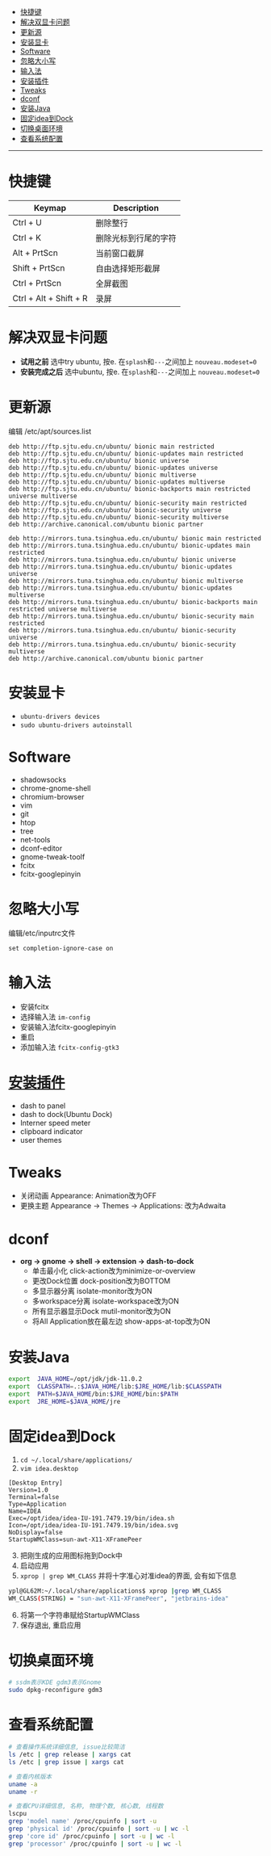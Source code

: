 - [快捷键](#快捷键)
- [解决双显卡问题](#解决双显卡问题)
- [更新源](#更新源)
- [安装显卡](#安装显卡)
- [Software](#software)
- [忽略大小写](#忽略大小写)
- [输入法](#输入法)
- [安装插件](#安装插件)
- [Tweaks](#tweaks)
- [dconf](#dconf)
- [安装Java](#安装java)
- [固定idea到Dock](#固定idea到dock)
- [切换桌面环境](#切换桌面环境)
- [查看系统配置](#查看系统配置)


**********************************************************************************************



# 快捷键
Keymap                 | Description
---------------------- | -----------
Ctrl + U               | 删除整行
Ctrl + K               | 删除光标到行尾的字符
Alt + PrtScn           | 当前窗口截屏
Shift + PrtScn         | 自由选择矩形截屏
Ctrl + PrtScn          | 全屏截图
Ctrl + Alt + Shift + R | 录屏

# 解决双显卡问题
* **试用之前** 选中try ubuntu, 按e. 在`splash`和`---`之间加上 `nouveau.modeset=0`
* **安装完成之后** 选中ubuntu, 按e. 在`splash`和`---`之间加上 `nouveau.modeset=0`

# 更新源
编辑 /etc/apt/sources.list

```
deb http://ftp.sjtu.edu.cn/ubuntu/ bionic main restricted
deb http://ftp.sjtu.edu.cn/ubuntu/ bionic-updates main restricted
deb http://ftp.sjtu.edu.cn/ubuntu/ bionic universe
deb http://ftp.sjtu.edu.cn/ubuntu/ bionic-updates universe
deb http://ftp.sjtu.edu.cn/ubuntu/ bionic multiverse
deb http://ftp.sjtu.edu.cn/ubuntu/ bionic-updates multiverse
deb http://ftp.sjtu.edu.cn/ubuntu/ bionic-backports main restricted universe multiverse
deb http://ftp.sjtu.edu.cn/ubuntu/ bionic-security main restricted
deb http://ftp.sjtu.edu.cn/ubuntu/ bionic-security universe
deb http://ftp.sjtu.edu.cn/ubuntu/ bionic-security multiverse
deb http://archive.canonical.com/ubuntu bionic partner
```

```
deb http://mirrors.tuna.tsinghua.edu.cn/ubuntu/ bionic main restricted
deb http://mirrors.tuna.tsinghua.edu.cn/ubuntu/ bionic-updates main restricted
deb http://mirrors.tuna.tsinghua.edu.cn/ubuntu/ bionic universe
deb http://mirrors.tuna.tsinghua.edu.cn/ubuntu/ bionic-updates universe
deb http://mirrors.tuna.tsinghua.edu.cn/ubuntu/ bionic multiverse
deb http://mirrors.tuna.tsinghua.edu.cn/ubuntu/ bionic-updates multiverse
deb http://mirrors.tuna.tsinghua.edu.cn/ubuntu/ bionic-backports main restricted universe multiverse
deb http://mirrors.tuna.tsinghua.edu.cn/ubuntu/ bionic-security main restricted
deb http://mirrors.tuna.tsinghua.edu.cn/ubuntu/ bionic-security universe
deb http://mirrors.tuna.tsinghua.edu.cn/ubuntu/ bionic-security multiverse
deb http://archive.canonical.com/ubuntu bionic partner
```

# 安装显卡
* `ubuntu-drivers devices`
* `sudo ubuntu-drivers autoinstall`

# Software
* shadowsocks
* chrome-gnome-shell
* chromium-browser
* vim
* git
* htop
* tree
* net-tools
* dconf-editor
* gnome-tweak-toolf
* fcitx
* fcitx-googlepinyin

# 忽略大小写
编辑/etc/inputrc文件

```
set completion-ignore-case on
```

# 输入法
* 安装fcitx
* 选择输入法 `im-config`
* 安装输入法fcitx-googlepinyin
* 重启
* 添加输入法 `fcitx-config-gtk3`

# [安装插件](https://extensions.gnome.org)
* dash to panel
* dash to dock(Ubuntu Dock)
* Interner speed meter
* clipboard indicator
* user themes


# Tweaks
* 关闭动画 Appearance: Animation改为OFF
* 更换主题 Appearance -> Themes -> Applications: 改为Adwaita

# dconf
* **org -> gnome -> shell -> extension -> dash-to-dock**
    - 单击最小化 click-action改为minimize-or-overview
    - 更改Dock位置 dock-position改为BOTTOM
    - 多显示器分离 isolate-monitor改为ON
    - 多workspace分离 isolate-workspace改为ON
    - 所有显示器显示Dock mutil-monitor改为ON
    - 将All Application放在最左边 show-apps-at-top改为ON

# 安装Java
```sh
export  JAVA_HOME=/opt/jdk/jdk-11.0.2
export  CLASSPATH=.:$JAVA_HOME/lib:$JRE_HOME/lib:$CLASSPATH
export  PATH=$JAVA_HOME/bin:$JRE_HOME/bin:$PATH
export  JRE_HOME=$JAVA_HOME/jre
```

# 固定idea到Dock
1. `cd ~/.local/share/applications/`
2. `vim idea.desktop`
```
[Desktop Entry]
Version=1.0
Terminal=false
Type=Application
Name=IDEA
Exec=/opt/idea/idea-IU-191.7479.19/bin/idea.sh
Icon=/opt/idea/idea-IU-191.7479.19/bin/idea.svg
NoDisplay=false
StartupWMClass=sun-awt-X11-XFramePeer
```
3. 把刚生成的应用图标拖到Dock中
4. 启动应用
5. `xprop | grep WM_CLASS` 并将十字准心对准idea的界面, 会有如下信息
```sh
ypl@GL62M:~/.local/share/applications$ xprop |grep WM_CLASS
WM_CLASS(STRING) = "sun-awt-X11-XFramePeer", "jetbrains-idea"
```
6. 将第一个字符串赋给StartupWMClass
7. 保存退出, 重启应用

# 切换桌面环境
```sh
# ssdm表示KDE gdm3表示Gnome
sudo dpkg-reconfigure gdm3
```

# 查看系统配置
```sh
# 查看操作系统详细信息, issue比较简洁
ls /etc | grep release | xargs cat
ls /etc | grep issue | xargs cat
```

```sh
# 查看内核版本
uname -a
uname -r

# 查看CPU详细信息, 名称, 物理个数, 核心数, 线程数
lscpu
grep 'model name' /proc/cpuinfo | sort -u
grep 'physical id' /proc/cpuinfo | sort -u | wc -l
grep 'core id' /proc/cpuinfo | sort -u | wc -l
grep 'processor' /proc/cpuinfo | sort -u | wc -l
```
